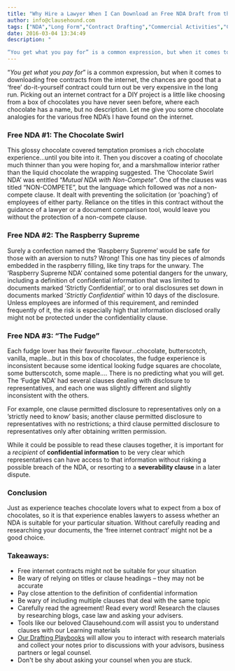 ```yaml
---
title: "Why Hire a Lawyer When I Can Download an Free NDA Draft from the Internet?"
author: info@clausehound.com
tags: ["NDA","Long Form","Contract Drafting","Commercial Activities","Clausehound","info@clausehound.com"]
date: 2016-03-04 13:34:49
description: "

“You get what you pay for” is a common expression, but when it comes to downloading free contracts from the internet, the chances are good that a..."
---
```


“*You get what you pay for*” is a common expression, but when it comes to downloading free contracts from the internet, the chances are good that a ‘free’ do-it-yourself contract could turn out be very expensive in the long run. Picking out an internet contract for a DIY project is a little like choosing from a box of chocolates you have never seen before, where each chocolate has a name, but no description. Let me give you some chocolate analogies for the various free NDA’s I have found on the internet.

### Free NDA #1: The Chocolate Swirl 

This glossy chocolate covered temptation promises a rich chocolate experience...until you bite into it. Then you discover a coating of chocolate much thinner than you were hoping for, and a marshmallow interior rather than the liquid chocolate the wrapping suggested. The ‘Chocolate Swirl NDA’ was entitled “*Mutual NDA with Non-Compete*”. One of the clauses was titled “NON-COMPETE”, but the language which followed was *not* a non-compete clause. It dealt with preventing the solicitation (or ’poaching’) of employees of either party. Reliance on the titles in this contract without the guidance of a lawyer or a document comparison tool, would leave you without the protection of a non-compete clause.

### Free NDA #2:  The Raspberry Supreme

Surely a confection named the ‘Raspberry Supreme’ would be safe for those with an aversion to nuts? Wrong! This one has tiny pieces of almonds embedded in the raspberry filling, like tiny traps for the unwary. The ‘Raspberry Supreme NDA’ contained some potential dangers for the unwary, including a definition of confidential information that was limited to documents marked ‘Strictly Confidential’, or to oral disclosures set down in documents marked ‘*Strictly Confidential*’ within 10 days of the disclosure. Unless employees are informed of this requirement, and reminded frequently of it, the risk is especially high that information disclosed orally might not be protected under the confidentiality clause.

### Free NDA #3: “The Fudge”

Each fudge lover has their favourite flavour...chocolate, butterscotch, vanilla, maple...but in this box of chocolates, the fudge experience is inconsistent because some identical looking fudge squares are chocolate, some butterscotch, some maple.... There is no predicting what you will get. The ‘Fudge NDA’ had several clauses dealing with disclosure to representatives, and each one was slightly different and slightly inconsistent with the others.

For example, one clause permitted disclosure to representatives only on a ’strictly need to know’ basis; another clause permitted disclosure to representatives with no restrictions; a third clause permitted disclosure to representatives only after obtaining written permission.

While it could be possible to read these clauses together, it is important for a *recipient* of **confidential information** to be very clear which representatives can have access to that information without risking a possible breach of the NDA, or resorting to a **severability clause** in a later dispute.

### Conclusion

Just as experience teaches chocolate lovers what to expect from a box of chocolates, so it is that experience enables lawyers to assess whether an NDA is suitable for your particular situation. Without carefully reading and researching your documents, the ‘free internet contract’ might not be a good choice.

### Takeaways:
- Free internet contracts might not be suitable for your situation
- Be wary of relying on titles or clause headings – they may not be accurate
- Pay close attention to the definition of confidential information     
- Be wary of including multiple clauses that deal with the same topic
- Carefully read the agreement! Read every word! Research the clauses by researching blogs, case law and asking your advisers.
- Tools like our beloved Clausehound.com will assist you to understand clauses with our Learning materials
- [Our Drafting Playbooks](https://www.clausehound.com/documents/) will allow you to interact with research materials and collect your notes prior to discussions with your advisors, business partners or legal counsel.
- Don't be shy about asking your counsel when you are stuck.
